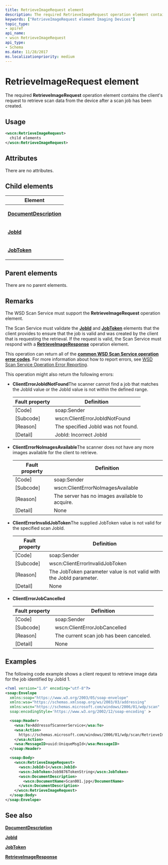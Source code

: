 ```yaml
---
title: RetrieveImageRequest element
description: The required RetrieveImageRequest operation element contains the client's request to retrieve scan data from the device after a scan job has been created.
keywords: ["RetrieveImageRequest element Imaging Devices"]
topic_type:
- apiref
api_name:
- wscn RetrieveImageRequest
api_type:
- Schema
ms.date: 11/28/2017
ms.localizationpriority: medium
---
```


# RetrieveImageRequest element


The required **RetrieveImageRequest** operation element contains the client's request to retrieve scan data from the device after a scan job has been created.

## Usage

```xml
<wscn:RetrieveImageRequest>
  child elements
</wscn:RetrieveImageRequest>
```

## Attributes

There are no attributes.

## Child elements


<table>
<colgroup>
<col width="100%" />
</colgroup>
<thead>
<tr class="header">
<th>Element</th>
</tr>
</thead>
<tbody>
<tr class="odd">
<td><p><a href="documentdescription.md" data-raw-source="[&lt;strong&gt;DocumentDescription&lt;/strong&gt;](documentdescription.md)"><strong>DocumentDescription</strong></a></p></td>
</tr>
<tr class="even">
<td><p><a href="jobid.md" data-raw-source="[&lt;strong&gt;JobId&lt;/strong&gt;](jobid.md)"><strong>JobId</strong></a></p></td>
</tr>
<tr class="odd">
<td><p><a href="jobtoken.md" data-raw-source="[&lt;strong&gt;JobToken&lt;/strong&gt;](jobtoken.md)"><strong>JobToken</strong></a></p></td>
</tr>
</tbody>
</table>

## Parent elements


There are no parent elements.

## Remarks

The WSD Scan Service must support the **RetrieveImageRequest** operation element.

The Scan Service must validate the [**JobId**](jobid.md) and [**JobToken**](jobtoken.md) elements that the client provides to ensure that the job is valid and was created by the client that is requesting the retrieval. If the request is valid, the Scan Service must respond with a [**RetrieveImageResponse**](retrieveimageresponse.md) operation element.

This operation can return all of the [**common WSD Scan Service operation error codes**](common-wsd-scan-service-operation-error-codes.md). For more information about how to report errors, see [WSD Scan Service Operation Error Reporting](wsd-scan-service-operation-error-reporting.md).

This operation might also return the following errors:

-   **ClientErrorJobIdNotFound**The scanner cannot find a job that matches the JobId value or the JobId value is not within the defined range.

    | Fault property | Definition                         |
    |----------------|------------------------------------|
    | \[Code\]       | soap:Sender                        |
    | \[Subcode\]    | wscn:ClientErrorJobIdNotFound      |
    | \[Reason\]     | The specified JobId was not found. |
    | \[Detail\]     | JobId: Incorrect JobId             |

     

-   **ClientErrorNoImagesAvailable**The scanner does not have any more images available for the client to retrieve.

    | Fault property | Definition                                     |
    |----------------|------------------------------------------------|
    | \[Code\]       | soap:Sender                                    |
    | \[Subcode\]    | wscn:ClientErrorNoImagesAvailable              |
    | \[Reason\]     | The server has no images available to acquire. |
    | \[Detail\]     | None                                           |

     

-   **ClientErrorInvalidJobToken**The supplied JobToken value is not valid for the specified scan JobId.

    | Fault property | Definition                                                          |
    |----------------|---------------------------------------------------------------------|
    | \[Code\]       | soap:Sender                                                         |
    | \[Subcode\]    | wscn:ClientErrorInvalidJobToken                                     |
    | \[Reason\]     | The JobToken parameter value is not valid with the JobId parameter. |
    | \[Detail\]     | None                                                                |

     

-   **ClientErrorJobCancelled**

    | Fault property | Definition                              |
    |----------------|-----------------------------------------|
    | \[Code\]       | soap:Sender                             |
    | \[Subcode\]    | wscn:ClientErrorJobCancelled            |
    | \[Reason\]     | The current scan job has been canceled. |
    | \[Detail\]     | None                                    |

     

## Examples

The following code example shows a client request to retrieve image data for the job identified by JobId 1.

```xml
<?xml version="1.0" encoding="utf-8"?>
<soap:Envelope
  xmlns:soap="https://www.w3.org/2003/05/soap-envelope"
  xmlns:wsa="https://schemas.xmlsoap.org/ws/2003/03/addressing"
  xmlns:wscn="https://schemas.microsoft.com/windows/2006/01/wdp/scan"
  soap:encodingStyle='https://www.w3.org/2002/12/soap-encoding' >

  <soap:Header>
    <wsa:To>AddressofScannerService</wsa:To>
    <wsa:Action>
      https://schemas.microsoft.com/windows/2006/01/wdp/scan/RetrieveImage
    </wsa:Action>
    <wsa:MessageID>uuid:UniqueMsgId</wsa:MessageID>
  </soap:Header>

  <soap:Body>
    <wscn:RetrieveImageRequest>
      <wscn:JobId>1</wscn:JobId>
      <wscn:JobToken>Job9876TokenString</wscn:JobToken>
      <wscn:DocumentDescription>
        <wscn:DocumentName>Scan001.jpg</DocumentName>
      </wscn:DocumentDescription>
    </wscn:RetrieveImageRequest>
  </soap:Body>
</soap:Envelope>
```

## See also


[**DocumentDescription**](documentdescription.md)

[**JobId**](jobid.md)

[**JobToken**](jobtoken.md)

[**RetrieveImageResponse**](retrieveimageresponse.md)

 

 






